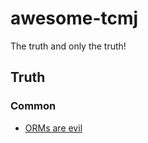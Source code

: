 # awesome-tcmj
The truth and only the truth!


 ## Truth
### Common
- [ORMs are evil](https://github.com/tcmj/awesome-tcmj/blob/cf39b41bf5e89927fccedd1f7023a7796980dadc/data/orms_are_evil.md](https://github.com/tcmj/awesome-tcmj/blob/cf39b41bf5e89927fccedd1f7023a7796980dadc/data/orms_are_evil.md)https://github.com/tcmj/awesome-tcmj/blob/cf39b41bf5e89927fccedd1f7023a7796980dadc/data/orms_are_evil.md) 

